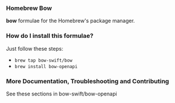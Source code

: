 ### Homebrew Bow
**bow** formulae for the Homebrew's package manager.

### How do I install this formulae?
Just follow these steps:

- `brew tap bow-swift/bow`
- `brew install bow-openapi`

### More Documentation, Troubleshooting and Contributing
See these sections in bow-swift/bow-openapi
